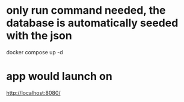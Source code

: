 # only run command needed, the database is automatically seeded with the json

docker compose up -d

# app would launch on

<http://localhost:8080/>
